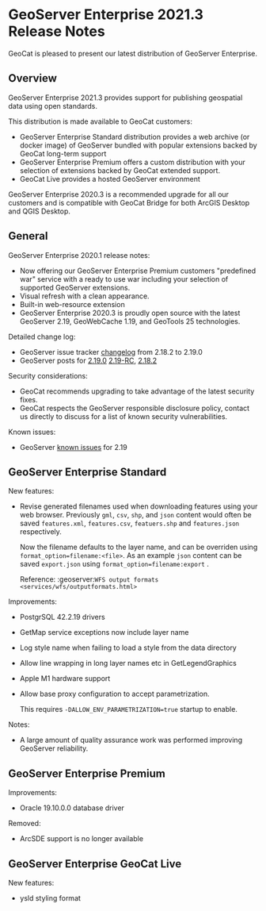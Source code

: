 GeoServer Enterprise 2021.3 Release Notes
=========================================

GeoCat is pleased to present our latest distribution of GeoServer Enterprise.

Overview
--------

GeoServer Enterprise 2021.3 provides support for publishing geospatial data using open standards.

This distribution is made available to GeoCat customers:

* GeoServer Enterprise Standard distribution provides a web archive (or docker image) of GeoServer bundled with popular extensions backed by GeoCat long-term support
* GeoServer Enterprise Premium offers a custom distribution with your selection of extensions backed by GeoCat extended support.
* GeoCat Live provides a hosted GeoServer environment

GeoServer Enterprise 2020.3 is a recommended upgrade for all our customers and is compatible with GeoCat Bridge for both ArcGIS Desktop and QGIS Desktop.

General
-------

GeoServer Enterprise 2020.1 release notes:

* Now offering our GeoServer Enterprise Premium customers "predefined war" service with a ready to use war including your selection of supported GeoServer extensions.
* Visual refresh with a clean appearance.
* Built-in web-resource extension
* GeoServer Enterprise 2020.3 is proudly open source with the latest GeoServer 2.19, GeoWebCache 1.19, and GeoTools 25 technologies. 

Detailed change log:

* GeoServer issue tracker [changelog](https://osgeo-org.atlassian.net/browse/GEOS-9955?jql=project%20%3D%20GEOS%20AND%20fixVersion%20in%20(2.19-RC%2C2.19.0)%20AND%20fixVersion%20not%20in%20(2.18.0%2C%202.18.1)%20AND%20status%20not%20in%20(Open)%20ORDER%20BY%20issuetype%20DESC) from 2.18.2 to 2.19.0
* GeoServer posts for [2.19.0](http://geoserver.org/announcements/2021/03/22/geoserver-2-19-0-released.html) [2.19-RC](http://geoserver.org/announcements/2021/03/04/geoserver-2-19-rc-released.html), [2.18.2](http://geoserver.org/announcements/2021/01/20/geoserver-2-18-2-released.html)

Security considerations:

* GeoCat recommends upgrading to take advantage of the latest security fixes.
* GeoCat respects the GeoServer responsible disclosure policy, contact us directly to discuss for a list of known security vulnerabilities. 

Known issues:

* GeoServer [known issues](https://osgeo-org.atlassian.net/browse/GEOS-9982?jql=project%20%3D%20GEOS%20AND%20NOT(%20%20affectedVersion%20is%20EMPTY)%20AND%20affectedVersion%20%3C%3D%202.19.0%20%20AND%20fixVersion%20%3C%3D%202.19.0%20AND%20affectedVersion%20%3E%3D%202.19.0) for 2.19

GeoServer Enterprise Standard
-----------------------------

New features:

* Revise generated filenames used when downloading features using your web browser. Previously `gml`, `csv`, `shp`, and `json` content would often be saved `features.xml`, `features.csv`, `featuers.shp` and `features.json` respectively.
  
  Now the filename defaults to the layer name, and can be overriden using `format_option=filename:<file>`. As an example `json` content can be saved `export.json` using `format_option=filename:export` .

  Reference: :geoserver:`WFS output formats <services/wfs/outputformats.html>`

Improvements:

* PostgrSQL 42.2.19 drivers

* GetMap service exceptions now include layer name

* Log style name when failing to load a style from the data directory

* Allow line wrapping in long layer names etc in GetLegendGraphics

* Apple M1 hardware support

* Allow base proxy configuration to accept parametrization. 
  
  This requires `-DALLOW_ENV_PARAMETRIZATION=true` startup to enable.

Notes:
  
* A large amount of quality assurance work was performed improving GeoServer reliability.

GeoServer Enterprise Premium
----------------------------

Improvements:

* Oracle 19.10.0.0 database driver

Removed:

* ArcSDE support is no longer available

GeoServer Enterprise GeoCat Live
--------------------------------

New features:

* ysld styling format
